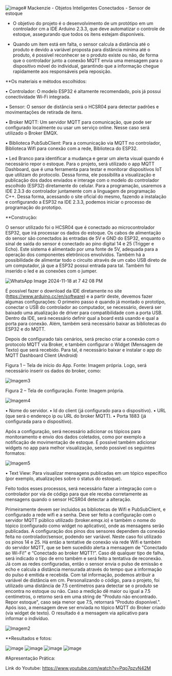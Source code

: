![image](https://github.com/user-attachments/assets/ccc22468-2b5c-4664-85c0-b16f0082d429)# Mackenzie - Objetos Inteligentes Conectados - Sensor de estoque 

- O objetivo do projeto é o desenvolvimento de um protótipo em um controlador cm a IDE Arduino 2.3.3, que deve automatizar o controle de estoque, assegurando que todos os itens estejam disponíveis.

- Quando um item está em falta, o sensor calcula a distância até o produto e devido a variável proposta para distância mínima até o produto, é possível reconhecer se o produto existe ou não, de forma que o controlador junto a conexão MQTT envia uma mensagem para o dispositivo móvel do individual, garantindo que a informação chegue rapidamente aos responsáveis pela reposição.
  
**Os materiais e métodos escolhidos:

•	Controlador: O modelo ESP32 é altamente recomendado, pois já possui 
conectividade Wi-Fi integrada.

•	Sensor: O sensor de distância será o HCSR04 para detectar padrões e movimentações de retirada de itens.

•	Broker MQTT: Um servidor MQTT para comunicação, que pode ser configurado localmente ou usar um serviço online. Nesse caso será utilizado o Broker EMQX.

•	Biblioteca PubSubClient: Para a comunicação via MQTT no controlador, Biblioteca Wifi para conexão com a rede, Biblioteca do ESP32.

•	Led Branco para identificar a mudança e gerar um alerta visual quando é necessário repor o estoque.
Para o projeto, será utilizado o app MQTT Dashboard, que é uma ferramenta para testar e monitorar dispositivos IoT que utilizam do protocolo. Dessa forma, ele possibilita a visualização e publicação dos dados enviados e interage com o modelo do controlador escolhido (ESP32) diretamente do celular.
Para a programação, usaremos a IDE 2.3.3 do controlador juntamente com a linguagem de programação C++. Dessa forma, acessando o site oficial do mesmo, fazendo a
instalação e configurando a ESP32 na IDE 2.3.3, podemos iniciar o processo de programação do prototipo.


**Construção:

O sensor utilizado foi o HCSR04 que é conectado ao microcontrolador ESP32, que irá processar os dados do estoque. Os cabos de alimentação do sensor são conectados às entradas de 5V e GND do ESP32, enquanto o sinal de saída do sensor é conectado ao pino digital 14 e 25 (Trigger e Echo). Este sistema é alimentado por uma fonte de 5V, adequada para a operação dos componentes eletrônicos envolvidos. Também há a possibilidade de alimentar todo o circuito através de um cabo USB direto de um computador, já que a ESP32 possui entrada para tal. Também foi inserido o led e as conexões com o jumper.

![WhatsApp Image 2024-11-18 at 7 42 08 PM](https://github.com/user-attachments/assets/b15e495c-731d-48e3-a4ca-2828edd62ab9)


É possível fazer o download da IDE diretamente no site (https://www.arduino.cc/en/software) e a partir deste, devemos fazer algumas configurações:
O primeiro passo é quando já montado o prototipo, conectar o USB do controlador ao computador, se necessário, deverá ser baixado uma atualização de driver para compatibilidade com a porta USB.
Dentro da IDE, será necessário definir qual a board está usando e qual a porta para conexão. Além, também será necessário baixar as bibliotecas do ESP32 e do MQTT.

 
Depois de configurado tais cenários, será preciso criar a conexão com o protocolo MQTT via Broker, e também configurar o Widget (Mensagem de Texto) que será recebido.
Para tal, é necessário baixar e instalar o app do MQTT Dashboard Client (Android)
 
Figura 1 – Tela de início do App. Fonte: Imagem própria.
Logo, será necessário inserir os dados do broker, como:

![Imagem3](https://github.com/user-attachments/assets/923f9689-e8da-4a51-a5b3-97139c4ee886)

 
Figura 2 – Tela de configuração. Fonte: Imagem própria.

![Imagem4](https://github.com/user-attachments/assets/8076b56d-21cc-43c3-8719-f88f85a7b537)

•	Nome do servidor.
•	Id do client (já configurado para o dispositivo).
•	URL (que será o endereço ip ou URL do broker MQTT).
•	Porta 1883 (já configurada para o dispositivo).

Após a configuração, será necessário adicionar os tópicos para monitoramento e envio dos dados coletados, como por exemplo a notificação de movimentação de estoque. 
É possivel também adicionar widgets no app para melhor visualização, sendo possivel os seguintes formatos:

 ![Imagem5](https://github.com/user-attachments/assets/b0e77c63-ca2d-4828-8868-1b596e1b1340)

•	Text View: Para visualizar mensagens publicadas em um tópico específico (por exemplo, atualizações sobre o status do estoque).

Feito todos esses processos, será necessário fazer a integração com o controlador por via de código para que ele receba corretamente as mensagens quando o sensor HCSR04 detectar a alteração.

Primeiramente devem ser incluidos as bibliotecas de Wifi e PubSubClient, e configurado a rede wifi e a senha. Deve ser feito a configuração com o servidor MQTT público utilizado 	(broker.emqx.io) e também o nome do tópico (configurado como widget no aplicativo), onde as mensagens serão publicadas.
A configuração dos pinos dos sensores dependem da conexão feita no controlador/sensor, podendo ser variável. Neste caso foi utilizado os pinos 14 e 25.
Há então a tentative de conexão via rede Wifi e também do servidor MQTT, que se bem sucedido alerta a mensagem de "Conectado ao Wi-Fi!" e “Conectado ao broker MQTT!”. Caso dê qualquer tipo de falha, será indicado o tipo de erro também e será feito a tentativa de reconexão.
Já com as redes configuradas, então o sensor envia o pulso de emissão e echo e calcula a distância mensurada através do tempo que a informação do pulso é emitida e recebida. Com tal informação, podemos atribuir a variável de distância em cm.
Personalizando o código, para o projeto, foi utilizado uma distância de 7.5 centímetros para detectar se o produto se encontra no estoque ou não. Caso a medição dê 	maior ou igual a 7.5 centímetros, o retorno será em uma string de "Produto não encontrado. Repor estoque", caso seja menor que 7.5, retornará "Produto disponível.".
Após isso, a mensagem deve ser enviada no tópico MQTT do Broker criado (via widget de texto). O resultado é a mensagem via aplicativo para informar o indivíduo.

![Imagem2](https://github.com/user-attachments/assets/f5043937-0e24-465e-86c1-be19169d0f44)


**Resultados e fotos:

![image](https://github.com/user-attachments/assets/c6b0a5ee-ae52-4756-864c-25215cb5e177)
![image](https://github.com/user-attachments/assets/cf440b28-cbe3-45bb-8b92-d9fbb868cf1d)
![image](https://github.com/user-attachments/assets/5c84e996-c701-4291-ac92-94d3a0487cd8)
![image](https://github.com/user-attachments/assets/2e60bbda-525a-490b-b7ac-66f02be6a441)


#Apresentação Prática: 

Link do Youtube: 
https://www.youtube.com/watch?v=Pqo7qzvN42M



